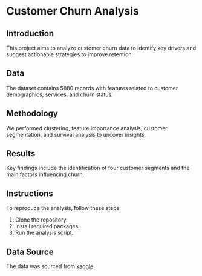 # Customer Churn Analysis

## Introduction
This project aims to analyze customer churn data to identify key drivers and suggest actionable strategies to improve retention.

## Data
The dataset contains 5880 records with features related to customer demographics, services, and churn status.

## Methodology
We performed clustering, feature importance analysis, customer segmentation, and survival analysis to uncover insights.

## Results
Key findings include the identification of four customer segments and the main factors influencing churn.

## Instructions
To reproduce the analysis, follow these steps:
1. Clone the repository.
2. Install required packages.
3. Run the analysis script.

## Data Source
The data was sourced from [kaggle](https://www.kaggle.com/datasets/rashadrmammadov/customer-churn-dataset) 
